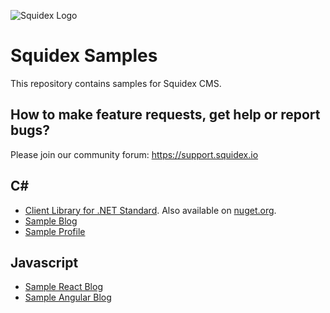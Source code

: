 ![Squidex Logo](https://raw.githubusercontent.com/Squidex/squidex/master/media/logo-wide.png "Squidex")

# Squidex Samples

This repository contains samples for Squidex CMS.

## How to make feature requests, get help or report bugs? 

Please join our community forum: https://support.squidex.io

## C#

* [Client Library for .NET Standard](csharp/Squidex.ClientLibrary). Also available on [nuget.org](https://www.nuget.org/packages/Squidex.ClientLibrary/).
* [Sample Blog](csharp/Sample.Blog)
* [Sample Profile](csharp/Sample.Profile)

## Javascript

* [Sample React Blog](jscript/react/sample-blog)
* [Sample Angular Blog](jscript/angular/sample-blog)